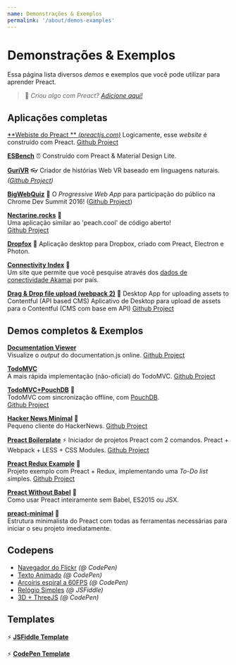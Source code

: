 ```yaml
---
name: Demonstrações & Exemplos
permalink: '/about/demos-examples'
---
```


# Demonstrações & Exemplos

Essa página lista diversos <i>demos</i> e exemplos que você pode utilizar para aprender Preact.


> :information_desk_person: _Criou algo com Preact?
> [Adicione aqui!](https://github.com/developit/preact-www/blob/master/content/about/demos-examples.md)_


## Aplicações completas

[**Webiste do Preact ** _(preactjs.com)_](https://preactjs.com)
Logicamente, esse <i>website</i> é construído com Preact.
[Github Project](https://github.com/developit/preact-www)

**[ESBench](http://esbench.com)** :alarm_clock:
Construído com Preact & Material Design Lite.

[**GuriVR**](https://gurivr.com) :eyeglasses:
Criador de histórias Web VR baseado em linguagens naturais.
_([Github Project](https://github.com/opennewslabs/guri-vr))_

[**BigWebQuiz**](https://bigwebquiz.com) :game_die:
O <i>Progressive Web App</i> para participação do público na Chrome Dev Summit 2016!
([Github Project](https://github.com/jakearchibald/big-web-quiz))

**[Nectarine.rocks](http://nectarine.rocks)** :peach:  
Uma aplicação similar ao 'peach.cool' de código aberto!  
[Github Project](https://github.com/developit/nectarine)

**[Dropfox](https://github.com/developit/dropfox)** :wolf:
Aplicação desktop para Dropbox, criado com Preact, Electron e Photon.

**[Connectivity Index](https://cindex.co)** :iphone:  
Um site que permite que você pesquise através dos  [dados de conectividade Akamai](https://content.akamai.com/PG7010-Q2-2016-SOTI-Connectivity-Report.html) por país.

**[Drag & Drop file upload (webpack 2)](https://contentful-labs.github.io/file-upload-example/)** :rocket:
Desktop App for uploading assets to Contentful (API based CMS)
Aplicativo de Desktop para upload de assets para o Contentful (CMS com base em API)
[Github Project](https://github.com/contentful-labs/file-upload-example)

## Demos completos & Exemplos

**[Documentation Viewer](https://documentation-viewer.firebaseapp.com)**  
Visualize o <i>output</i> do documentation.js online.
[Github Project](https://github.com/developit/documentation-viewer)

**[TodoMVC](http://developit.github.io/preact-todomvc/)**  
A mais rápida implementação (não-oficial) do TodoMVC.
[Github Project](https://github.com/developit/preact-todomvc)

**[TodoMVC+PouchDB](http://katopz.github.io/preact-todomvc-pouchdb/)** :floppy_disk:  
TodoMVC com sincronização offline, com [PouchDB](https://pouchdb.com/).  
[Github Project](https://github.com/katopz/preact-todomvc-pouchdb)

**[Hacker News Minimal](https://developit.github.io/hn_minimal/)** :newspaper:  
Pequeno cliente do HackerNews.
[Github Project](https://github.com/developit/hn_minimal)

**[Preact Boilerplate](https://preact-boilerplate.surge.sh)** :zap:
Iniciador de projetos Preact com 2 comandos. Preact + Webpack + LESS + CSS Modules.
[Github Project](https://github.com/developit/preact-boilerplate)

**[Preact Redux Example](https://preact-redux-example.surge.sh)** :repeat:  
Projeto exemplo com Preact + Redux, implementando uma <i>To-Do list</i> simples.
[Github Project](https://github.com/developit/preact-redux-example)

**[Preact Without Babel](https://github.com/developit/preact-without-babel)** :horse:  
Como usar Preact inteiramente sem Babel, ES2015 ou JSX.

**[preact-minimal](https://github.com/aganglada/preact-minimal)** :rocket:  
Estrutura minimalista do Preact com todas as ferramentas necessárias para iniciar o seu projeto imediatamente.

## Codepens

- [Navegador do Flickr](http://codepen.io/developit/full/VvMZwK/) _(@ CodePen)_
- [Texto Animado](http://codepen.io/developit/full/LpNOdm/) _(@ CodePen)_
- [Arcoíris espiral a 60FPS](http://codepen.io/developit/full/xGoagz/) _(@ CodePen)_
- [Relógio Simples](http://jsfiddle.net/developit/u9m5x0L7/embedded/result,js/) _(@ JSFiddle)_
- [3D + ThreeJS](http://codepen.io/developit/pen/PPMNjd?editors=0010) _(@ CodePen)_

## Templates

:zap: [**JSFiddle Template**](https://jsfiddle.net/developit/rs6zrh5f/embedded/result/)

:zap: [**CodePen Template**](http://codepen.io/developit/pen/pgaROe?editors=0010)
